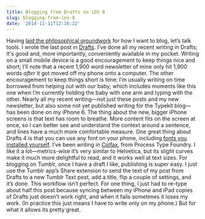 ```yaml
---
title: Blogging from Drafts on iOS 8
slug: blogging-from-ios-8
date: '2014-11-11T12:16:22'
---
```

Having [laid the philosophical groundwork](http://log.demaree.me/post/101586654129/middle-form) for how I want to blog, let’s talk tools. I wrote the last post in [Drafts](http://agiletortoise.com/drafts). I’ve done all my recent writing in Drafts; it's good and, more importantly, conveniently available in my pocket. Writing on a small mobile device is a good encouragement to keep things nice and short; I’ll note that a recent 1,900 word newsletter of mine only hit 1,900 words _after_ it got moved off my phone onto a computer. The other encouragement to keep things short is time: I’m usually writing on time borrowed from helping out with our baby, which includes moments like this one when I’m currently holding the baby with one arm and typing with the other. Nearly all my recent writing—not just these posts and my new newsletter, but also some not yet published writing for the Typekit blog—has been done on my iPhone 6. The thing about the new, bigger iPhone screens is that text has room to breathe. More content fits on the screen at once, so I can better see and understand the context around a sentence, and lines have a much more comfortable measure. One great thing about Drafts 4 is that you can use any font on your phone, including [fonts you installed yourself](http://www.macstories.net/news/installing-custom-fonts-on-ios/). I’ve been writing in [Colfax](https://processtypefoundry.com/fonts/colfax/), from Process Type Foundry. I like it a lot—metrics-wise it’s very similar to Helvetica, but its slight curves make it much more delightful to read, and it works well at text sizes. For blogging on Tumblr, once I have a draft I like, publishing is super easy. I just use the Tumblr app’s Share extension to send the text of my post from Drafts to a new Tumblr Text post, add a title, flip a couple of settings, and it’s done. This workflow isn’t perfect. For one thing, I just had to re-type about half this post because syncing between my iPhone and iPad copies of Drafts just doesn’t work right, and when it fails sometimes it loses my work. (In practice this just means I have to write only on my phone.) But for what it allows its pretty great.
